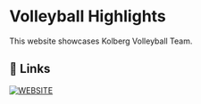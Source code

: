 # Volleyball Highlights

This website showcases Kolberg Volleyball Team.


## 🔗 Links
[![WEBSITE](https://img.shields.io/badge/my_portfolio-000?style=for-the-badge&logo=ko-fi&logoColor=white)](https://aronbmf.github.io)
 
